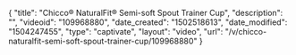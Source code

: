 {
    "title": "Chicco&reg; NaturalFit&reg; Semi-soft Spout Trainer Cup",
    "description": "",
    "videoid": "109968880",
    "date_created": "1502518613",
    "date_modified": "1504247455",
    "type": "captivate",
    "layout": "video",
    "url": "\/v\/chicco-naturalfit-semi-soft-spout-trainer-cup\/109968880"
}